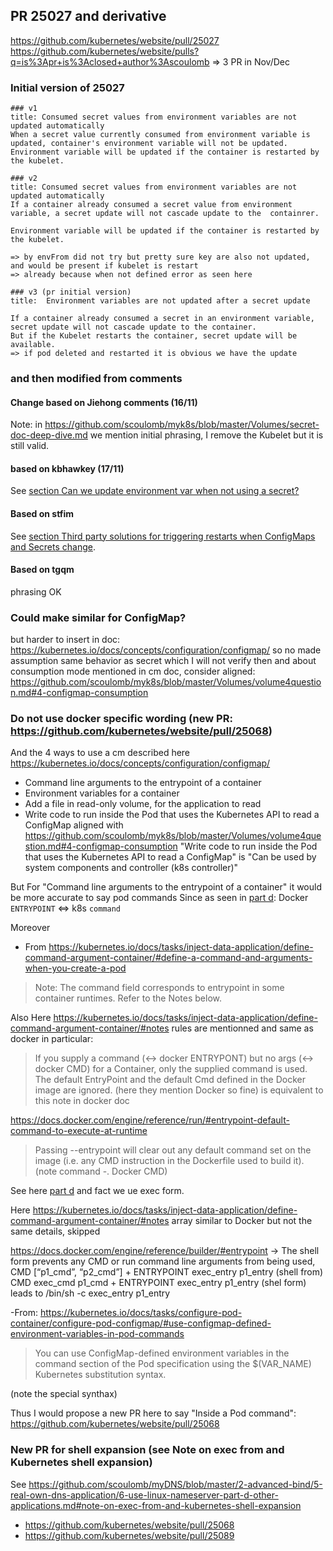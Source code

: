 ## PR 25027 and derivative

https://github.com/kubernetes/website/pull/25027
https://github.com/kubernetes/website/pulls?q=is%3Apr+is%3Aclosed+author%3Ascoulomb => 3 PR in Nov/Dec


<!--
I had some issue when cloning k8s website thus made PR online
when needed to update wanted to fetch 
https://stackoverflow.com/questions/9537392/git-fetch-remote-branch
But same issue in different machine when cloning
But trying with github desktop via link in html gui,
selecting branch created online, open file in vs code integration, update and then open terminal and use normal command to amend
I could also have used Podman for online edition
-->
  
### Initial version of 25027

````shell script
### v1
title: Consumed secret values from environment variables are not updated automatically
When a secret value currently consumed from environment variable is updated, container's environment variable will not be updated.
Environment variable will be updated if the container is restarted by the kubelet.

### v2
title: Consumed secret values from environment variables are not updated automatically
If a container already consumed a secret value from environment variable, a secret update will not cascade update to the  containrer.    

Environment variable will be updated if the container is restarted by the kubelet.

=> by envFrom did not try but pretty sure key are also not updated, and would be present if kubelet is restart 
=> already because when not defined error as seen here

### v3 (pr initial version)
title:  Environment variables are not updated after a secret update

If a container already consumed a secret in an environment variable, secret update will not cascade update to the container.
But if the Kubelet restarts the container, secret update will be available.
=> if pod deleted and restarted it is obvious we have the update  
````

### and then modified from comments


#### Change based on Jiehong comments (16/11)
Note: in https://github.com/scoulomb/myk8s/blob/master/Volumes/secret-doc-deep-dive.md we mention initial phrasing,
I remove the Kubelet but it is still valid.

#### based on kbhawkey (17/11)

See [section Can we update environment var when not using a secret?](secret-doc-deep-dive.md#can-we-update-environment-var-when-not-using-a-secret)

#### Based on stfim 

See [section Third party solutions for triggering restarts when ConfigMaps and Secrets change](#third-party-solutions-for-triggering-restarts-when-configmaps-and-secrets-change).

#### Based on tgqm

phrasing OK


<!-- when doing pr in my k8s could have one update branch we rebase everytime -->


### Could make similar for ConfigMap?

but harder to insert in doc: https://kubernetes.io/docs/concepts/configuration/configmap/ so no
made assumption same behavior as secret which I will not verify then
and about consumption mode mentioned in cm doc, consider aligned:
https://github.com/scoulomb/myk8s/blob/master/Volumes/volume4question.md#4-configmap-consumption

### Do not use docker specific wording (new PR: https://github.com/kubernetes/website/pull/25068)

And the 4 ways to use a cm described here https://kubernetes.io/docs/concepts/configuration/configmap/
- Command line arguments to the entrypoint of a container
- Environment variables for a container
- Add a file in read-only volume, for the application to read
- Write code to run inside the Pod that uses the Kubernetes API to read a ConfigMap
aligned with https://github.com/scoulomb/myk8s/blob/master/Volumes/volume4question.md#4-configmap-consumption
"Write code to run inside the Pod that uses the Kubernetes API to read a ConfigMap" is "Can be used by system components and controller (k8s controller)"

But For "Command line arguments to the entrypoint of a container" it would be more accurate to say pod commands
Since as seen in [part d](https://github.com/scoulomb/myDNS/blob/master/2-advanced-bind/5-real-own-dns-application/6-use-linux-nameserver-part-d.md): Docker `ENTRYPOINT` <=> k8s `command`

Moreover 
- From https://kubernetes.io/docs/tasks/inject-data-application/define-command-argument-container/#define-a-command-and-arguments-when-you-create-a-pod
> Note: The command field corresponds to entrypoint in some container runtimes. Refer to the Notes below.

Also Here https://kubernetes.io/docs/tasks/inject-data-application/define-command-argument-container/#notes
rules are mentionned and same as docker in particular:
> If you supply a command (<-> docker ENTRYPONT) but no args (<-> docker CMD) for a Container, only the supplied command is used. 
> The default EntryPoint and the default Cmd defined in the Docker image are ignored.
(here they mention Docker so fine)
is equivalent to this note in docker doc

https://docs.docker.com/engine/reference/run/#entrypoint-default-command-to-execute-at-runtime

> Passing --entrypoint will clear out any default command set on the image (i.e. any CMD instruction in the Dockerfile used to build it).
(note command -. Docker CMD)

See here [part d](https://github.com/scoulomb/myDNS/blob/master/2-advanced-bind/5-real-own-dns-application/6-use-linux-nameserver-part-d.md#override-entrypoint-and-command) and fact we ue exec form.

Here
https://kubernetes.io/docs/tasks/inject-data-application/define-command-argument-container/#notes
array similar to Docker but not the same details, skipped

https://docs.docker.com/engine/reference/builder/#entrypoint
-> The shell form prevents any CMD or run command line arguments from being used,
CMD [“p1_cmd”, “p2_cmd”] + ENTRYPOINT exec_entry p1_entry (shell from)
CMD exec_cmd p1_cmd      + ENTRYPOINT exec_entry p1_entry (shel form)
leads to /bin/sh -c exec_entry p1_entry

-From: https://kubernetes.io/docs/tasks/configure-pod-container/configure-pod-configmap/#use-configmap-defined-environment-variables-in-pod-commands
> You can use ConfigMap-defined environment variables in the command section of the Pod specification using the $(VAR_NAME) Kubernetes substitution syntax.

(note the special synthax)

Thus I would propose a new PR here to say
"Inside a Pod command": https://github.com/kubernetes/website/pull/25068


### New PR for shell expansion (see Note on exec from and Kubernetes shell expansion)

See https://github.com/scoulomb/myDNS/blob/master/2-advanced-bind/5-real-own-dns-application/6-use-linux-nameserver-part-d-other-applications.md#note-on-exec-from-and-kubernetes-shell-expansion

- https://github.com/kubernetes/website/pull/25068
- https://github.com/kubernetes/website/pull/25089
